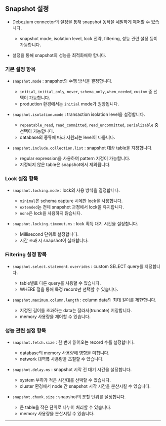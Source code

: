 

## Snapshot 설정

- Debezium connector의 설정을 통해 snapshot 동작을 세밀하게 제어할 수 있습니다.
    - snapshot mode, isolation level, lock 전략, filtering, 성능 관련 설정 등이 가능합니다.

- 설정을 통해 snapshot의 성능을 최적화해야 합니다.


### 기본 설정 항목

- `snapshot.mode` : snapshot의 수행 방식을 결정합니다.
    - `initial`, `initial_only`, `never`, `schema_only`, `when_needed`, `custom` 중 선택이 가능합니다.
    - production 환경에서는 `initial` mode가 권장됩니다.

- `snapshot.isolation.mode` : transaction isolation level을 설정합니다.
    - `repeatable_read`, `read_committed`, `read_uncommitted`, `serializable` 중 선택이 가능합니다.
    - database의 종류에 따라 지원되는 level이 다릅니다.

- `snapshot.include.collection.list` : snapshot 대상 table을 지정합니다.
    - regular expression을 사용하여 pattern 지정이 가능합니다.
    - 지정되지 않은 table은 snapshot에서 제외됩니다.


### Lock 설정 항목

- `snapshot.locking.mode` : lock의 사용 방식을 결정합니다.
    - `minimal`은 schema capture 시에만 lock을 사용합니다.
    - `extended`는 전체 snapshot 과정에서 lock을 유지합니다.
    - `none`은 lock을 사용하지 않습니다.

- `snapshot.locking.timeout.ms` : lock 획득 대기 시간을 설정합니다.
    - Millisecond 단위로 설정합니다.
    - 시간 초과 시 snapshot이 실패합니다.


### Filtering 설정 항목

- `snapshot.select.statement.overrides` : custom SELECT query를 지정합니다.
    - table별로 다른 query를 사용할 수 있습니다.
    - WHERE 절을 통해 특정 record만 선택할 수 있습니다.

- `snapshot.maximum.column.length` : column data의 최대 길이를 제한합니다.
    - 지정된 길이를 초과하는 data는 잘라서(truncate) 저장합니다.
    - memory 사용량을 제어할 수 있습니다.


### 성능 관련 설정 항목

- `snapshot.fetch.size` : 한 번에 읽어오는 record 수를 설정합니다.
    - database의 memory 사용량에 영향을 미칩니다.
    - network 대역폭 사용량을 조절할 수 있습니다.

- `snapshot.delay.ms` : snapshot 시작 전 대기 시간을 설정합니다.
    - system 부하가 적은 시간대를 선택할 수 있습니다.
    - cluster 환경에서 node 간 snapshot 시작 시간을 분산시킬 수 있습니다.

- `snapshot.chunk.size` : snapshot의 분할 단위를 설정합니다.
    - 큰 table을 작은 단위로 나누어 처리할 수 있습니다.
    - memory 사용량을 분산시킬 수 있습니다.




---

